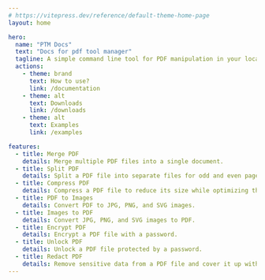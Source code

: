 ```yaml
---
# https://vitepress.dev/reference/default-theme-home-page
layout: home

hero:
  name: "PTM Docs"
  text: "Docs for pdf tool manager"
  tagline: A simple command line tool for PDF manipulation in your local machine
  actions:
    - theme: brand
      text: How to use?
      link: /documentation
    - theme: alt
      text: Downloads
      link: /downloads
    - theme: alt
      text: Examples
      link: /examples

features:
  - title: Merge PDF 
    details: Merge multiple PDF files into a single document.
  - title: Split PDF
    details: Split a PDF file into separate files for odd and even pages, and package them into a zip file.
  - title: Compress PDF
    details: Compress a PDF file to reduce its size while optimizing the quality.
  - title: PDF to Images
    details: Convert PDF to JPG, PNG, and SVG images.
  - title: Images to PDF
    details: Convert JPG, PNG, and SVG images to PDF.
  - title: Encrypt PDF
    details: Encrypt a PDF file with a password.
  - title: Unlock PDF
    details: Unlock a PDF file protected by a password.
  - title: Redact PDF
    details: Remove sensitive data from a PDF file and cover it up with asterisks.
---
```


